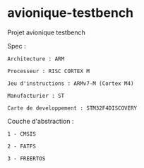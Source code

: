 # avionique-testbench
Projet avionique testbench

Spec :


    Architecture : ARM

    Processeur : RISC CORTEX M

    Jeu d'instructions : ARMv7-M (Cortex M4)

    Manufacturier : ST

    Carte de developpement : STM32F4DISCOVERY


Couche d'abstraction :


    1 - CMSIS

    2 - FATFS

    3 - FREERTOS

